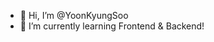 - 👋 Hi, I’m @YoonKyungSoo
- 🌱 I’m currently learning Frontend & Backend!


<!---
YoonKyungSoo/YoonKyungSoo is a ✨ special ✨ repository because its `README.md` (this file) appears on your GitHub profile.
You can click the Preview link to take a look at your changes.
--->
